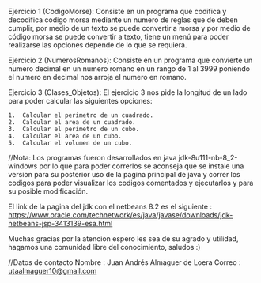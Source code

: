 Ejercicio 1 (CodigoMorse):
  Consiste en un programa que codifica y decodifica codigo morsa mediante un numero de reglas que de deben cumplir, por medio de un texto se puede convertir a morsa y por medio de   código morsa se puede convertir a texto, tiene un menú para poder realizarse las opciones depende de lo que se requiera.
  
Ejercicio 2 (NumerosRomanos):
  Consiste en un programa que convierte un numero decimal en un numero romano en un rango de 1 al 3999 poniendo el numero en decimal nos arroja el numero en romano.

Ejercicio 3 (Clases_Objetos):
  El ejercicio 3 nos pide la longitud de un lado para poder calcular las siguientes opciones:
    
    1.  Calcular el perimetro de un cuadrado.
    2.  Calcular el area de un cuadrado.
    3.  Calcular el perimetro de un cubo.
    4.  Calcular el area de un cubo.
    5.  Calcular el volumen de un cubo.
    
//Nota: Los programas fueron desarrollados en java jdk-8u111-nb-8_2-windows por lo que para poder correrlos se aconseja que se instale una version para su posterior uso de la pagina principal de java y correr los codigos para poder visualizar los codigos comentados y ejecutarlos y para su posible modificación.

El link de la pagina del jdk con el netbeans 8.2 es el siguiente : https://www.oracle.com/technetwork/es/java/javase/downloads/jdk-netbeans-jsp-3413139-esa.html

Muchas gracias por la atencion espero les sea de su agrado y utilidad, hagamos una comunidad libre del conocimiento, saludos :)

//Datos de contacto
  Nombre : Juan Andrés Almaguer de Loera
  Correo : utaalmaguer10@gmail.com
  

